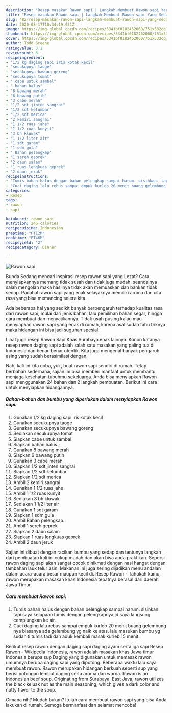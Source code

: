 ```yaml
---
description: "Resep masakan Rawon sapi | Langkah Membuat Rawon sapi Yang Sedap"
title: "Resep masakan Rawon sapi | Langkah Membuat Rawon sapi Yang Sedap"
slug: 482-resep-masakan-rawon-sapi-langkah-membuat-rawon-sapi-yang-sedap
date: 2020-08-17T10:34:19.951Z
image: https://img-global.cpcdn.com/recipes/5341bf0182462060/751x532cq70/rawon-sapi-foto-resep-utama.jpg
thumbnail: https://img-global.cpcdn.com/recipes/5341bf0182462060/751x532cq70/rawon-sapi-foto-resep-utama.jpg
cover: https://img-global.cpcdn.com/recipes/5341bf0182462060/751x532cq70/rawon-sapi-foto-resep-utama.jpg
author: Todd Greene
ratingvalue: 3.1
reviewcount: 6
recipeingredient:
- "1/2 kg daging sapi iris kotak kecil"
- "secukupnya taoge"
- "secukupnya bawang goreng"
- "secukupnya tomat"
- " cabe untuk sambal"
- " bahan halus"
- "8 bawang merah"
- "6 bawang putih"
- "3 cabe merah"
- "1/2 sdt jinten sangrai"
- "1/2 sdt ketumbar"
- "1/2 sdt merica"
- "2 kemiri sangrai"
- "1 1/2 ruas jahe"
- "1 1/2 ruas kunyit"
- "3 bh kluwak"
- "1 1/2 liter air"
- "1 sdt garam"
- "1 sdm gula"
- " Bahan pelengkap"
- "1 sereh geprek"
- "2 daun salam"
- "1 ruas lengkuas geprek"
- "2 daun jeruk"
recipeinstructions:
- "Tumis bahan halus dengan bahan pelengkap sampai harum. sisihkan. tapi saya kelupaan tumis dengan pelengkapnya jd saya langsung cemplungkan ke air."
- "Cuci daging lalu rebus sampai empuk kurleb 20 menit buang gelembung nya biasanya ada gelembung yg naik ke atas. lalu masukan bumbu yg sudah ti tumis tadi dan aduk kembali masak kurleb 15 menit."
categories:
- Resep
tags:
- rawon
- sapi

katakunci: rawon sapi 
nutrition: 246 calories
recipecuisine: Indonesian
preptime: "PT12M"
cooktime: "PT46M"
recipeyield: "2"
recipecategory: Dinner

---
```



![Rawon sapi](https://img-global.cpcdn.com/recipes/5341bf0182462060/751x532cq70/rawon-sapi-foto-resep-utama.jpg)

Bunda Sedang mencari inspirasi resep rawon sapi yang Lezat? Cara menyiapkannya memang tidak susah dan tidak juga mudah. seandainya salah mengolah maka hasilnya tidak akan memuaskan dan bahkan tidak sedap. Padahal rawon sapi yang enak selayaknya memiliki aroma dan cita rasa yang bisa memancing selera kita.

Ada beberapa hal yang sedikit banyak berpengaruh terhadap kualitas rasa dari rawon sapi, mulai dari jenis bahan, lalu pemilihan bahan segar, hingga cara membuat dan menyajikannya. Tidak usah pusing kalau mau menyiapkan rawon sapi yang enak di rumah, karena asal sudah tahu triknya maka hidangan ini bisa jadi suguhan spesial.

Lihat juga resep Rawon Sapi Khas Surabaya enak lainnya. Konon katanya resep rawon daging sapi adalah salah satu masakan yang paling tua di Indonesia dan benar-benar otentik. Kita juga mengenal banyak pengaruh asing yang sudah berasimilasi dengan.


Nah, kali ini kita coba, yuk, buat rawon sapi sendiri di rumah. Tetap berbahan sederhana, sajian ini bisa memberi manfaat untuk membantu menjaga kesehatan tubuhmu sekeluarga. Anda bisa menyiapkan Rawon sapi menggunakan 24 bahan dan 2 langkah pembuatan. Berikut ini cara untuk menyiapkan hidangannya.

<!--inarticleads1-->

##### Bahan-bahan dan bumbu yang diperlukan dalam menyiapkan Rawon sapi:

1. Gunakan 1/2 kg daging sapi iris kotak kecil
1. Gunakan secukupnya taoge
1. Gunakan secukupnya bawang goreng
1. Sediakan secukupnya tomat
1. Siapkan  cabe untuk sambal
1. Siapkan  bahan halus.;
1. Gunakan 8 bawang merah
1. Siapkan 6 bawang putih
1. Gunakan 3 cabe merah
1. Siapkan 1/2 sdt jinten sangrai
1. Siapkan 1/2 sdt ketumbar
1. Siapkan 1/2 sdt merica
1. Ambil 2 kemiri sangrai
1. Gunakan 1 1/2 ruas jahe
1. Ambil 1 1/2 ruas kunyit
1. Sediakan 3 bh kluwak
1. Sediakan 1 1/2 liter air
1. Gunakan 1 sdt garam
1. Siapkan 1 sdm gula
1. Ambil  Bahan pelengkap.:
1. Ambil 1 sereh geprek
1. Siapkan 2 daun salam
1. Siapkan 1 ruas lengkuas geprek
1. Ambil 2 daun jeruk


Sajian ini dibuat dengan racikan bumbu yang sedap dan tentunya langkah dari pembuatan kali ini cukup mudah dan akan bisa anda praktikan. Seporsi rawon daging sapi akan sangat cocok dinikmati dengan nasi hangat dengan tambahan lauk telur asin. Makanan ini juga sering dijadikan menu andalan dalam acara-acara besar maupun kecil di. Resep Rawon - Tahukah kamu, rawon merupakan masakan khas Indonesia tepatnya berasal dari daerah Jawa Timur. 

<!--inarticleads2-->

##### Cara membuat Rawon sapi:

1. Tumis bahan halus dengan bahan pelengkap sampai harum. sisihkan. tapi saya kelupaan tumis dengan pelengkapnya jd saya langsung cemplungkan ke air.
1. Cuci daging lalu rebus sampai empuk kurleb 20 menit buang gelembung nya biasanya ada gelembung yg naik ke atas. lalu masukan bumbu yg sudah ti tumis tadi dan aduk kembali masak kurleb 15 menit.


Berikut resep rawon dengan daging sapi daging ayam serta iga sapi  Resep Rawon - Wikipedia Indonesia, rawon adalah masakan khas Jawa timur Indonesia berupa sup Daging yang digunakan untuk memasak rawon umumnya berupa daging sapi yang dipotong. Beberapa waktu lalu saya membuat rawon. Rawon merupakan hidangan berkuah seperti sup yang berisi potongan lembut daging serta aroma dan warna. Rawon is an Indonesian beef soup. Originating from Surabaya, East Java, rawon utilizes the black keluak nut as the main seasoning, which gives a dark color and nutty flavor to the soup. 

Gimana nih? Mudah bukan? Itulah cara membuat rawon sapi yang bisa Anda lakukan di rumah. Semoga bermanfaat dan selamat mencoba!
